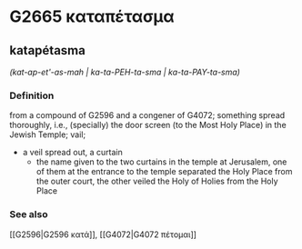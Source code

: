 # G2665 καταπέτασμα

## katapétasma

_(kat-ap-et'-as-mah | ka-ta-PEH-ta-sma | ka-ta-PAY-ta-sma)_

### Definition

from a compound of G2596 and a congener of G4072; something spread thoroughly, i.e., (specially) the door screen (to the Most Holy Place) in the Jewish Temple; vail; 

- a veil spread out, a curtain
  - the name given to the two curtains in the temple at Jerusalem, one of them at the entrance to the temple separated the Holy Place from the outer court, the other veiled the Holy of Holies from the Holy Place

### See also

[[G2596|G2596 κατά]], [[G4072|G4072 πέτομαι]]
